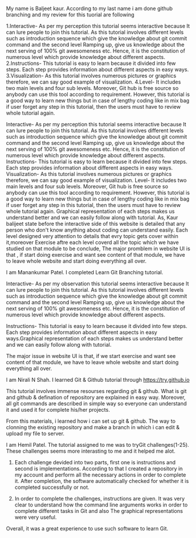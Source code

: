My name is Baljeet kaur.
According to my last name i am done github branching and my review for this tuorial are following

1.Interactive- As per my perception this tutorial seems interactive because It can lure people to join this  tutorial. As this tutorial involves different levels such as introduction sequence which give the knowledge about git commit command and the second level Ramping up, give us knowledge about the next serving of 100% git awesomeness etc. Hence, it is the constitution of numerous level which provide knowledge about different aspects. 
2.Instructions- This tutorial is easy to learn because it divided into few steps. Each step provides information about different aspects in easy ways. 
3.Visualization- As this tutorial involves numerous pictures or graphics therefore, we can say good example of visualization. 
4.Level- It includes two main levels and four sub levels. Moreover, Git hub is free source so anybody can use this tool according to requirement.
However, this tutorial is a good way to learn new things but in case of lengthy coding like in mix bag if user forget any step in this tutorial, then the users must have to review whole tutorial again. 



Interactive- As per my perception this tutorial seems interactive because It can lure people to join this  tutorial. 
As this tutorial involves different levels such as introduction sequence which give the knowledge about git commit command and
the second level Ramping up, give us knowledge about the next serving of 100% git awesomeness etc. Hence, it is the constitution
of numerous level which provide knowledge about different aspects. 
Instructions- This tutorial is easy to learn because it divided into few steps. Each step provides information about different aspects in easy ways. 
Visualization- As this tutorial involves numerous pictures or graphics therefore, we can say good example of visualization. 
Level- It includes two main levels and four sub levels. Moreover, Git hub is free source so anybody can use this tool according to requirement.
However, this tutorial is a good way to learn new things but in case of lengthy coding like in mix bag if user forget any step in this tutorial,
then the users must have to review whole tutorial again. 
Graphical representation of each steps makes us understand better and we can easily follow along with tutorial.
As, Kaur balijeet state before the interactive side of this website is detailed that any person who don't know anything about coding can understand easily.
Each level designed very attention to details that evry topic gets cover within it,moreover Exercise aftre each level coverd all the topic which we have studied on that module
to be conclude, The major promblem in website UI is that , if start doing exercise and want see content of that module, we have to leave whole website and start doing everything all over. 


I am Manankumar Patel. I completed Learn Git Branching tutorial.

Interactive- As per my observation this tutorial seems interactive because It can lure people to join this tutorial. As this tutorial involves different levels such as introduction sequence which give the knowledge about git commit command and the second level Ramping up, give us knowledge about the next serving of 100% git awesomeness etc. Hence, it is the constitution of numerous level which provide knowledge about different aspects. 

Instructions- This tutorial is easy to learn because it divided into few steps. Each step provides information about different aspects in easy ways.Graphical representation of each steps makes us understand better and we can easily follow along with tutorial. 

The major issue in website UI is that, if we start exercise and want see content of that module, we have to leave whole website and start doing everything all over.


I am Nirali N Shah. I learned Git & Github tutorial through https://try.github.io 

This tutorial involves immense resourses regarding git & github. What is git and github & defination of repository are explained in easy way. Moreover, all git commands are described in simple way so everyone can understand it and used it for complete his/her projects.

From this materials, i learned how i can set up git & github. The way to clonning the existing repository and make a branch in which i can edit & upload my file to server.  

I am Hemil Patel. 
The tutorial assigned to me was to tryGit challenges(1-25). These challenges seems more interasting to me and it helped me alot.

1) Each challenge devided into two parts, first one is instructions and second is implementations. According to that I created a repository in my account and perform all the necessary actions in order to complete it. After completion, the software automatically checked for whether it is completed successfully or not.

2) In order to complete the challenges, instructions are given. It was very clear to understand how the command line arguments works in order to complete different tasks in Git and also The graphical representations were very useful.

Overall, it was a great experience to use such software to learn Git.


